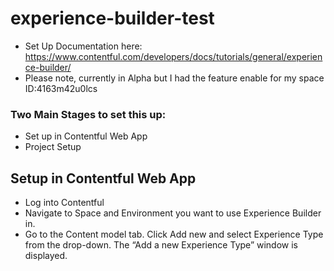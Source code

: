 # experience-builder-test
* Set Up Documentation here: https://www.contentful.com/developers/docs/tutorials/general/experience-builder/
* Please note, currently in Alpha but I had the feature enable for my space ID:4163m42u0lcs

### Two Main Stages to set this up:
* Set up in Contentful Web App
* Project Setup

## Setup in Contentful Web App
* Log into Contentful
* Navigate to Space and Environment you want to use Experience Builder in.
* Go to the Content model tab. Click Add new and select Experience Type from the drop-down. The “Add a new Experience Type” window is displayed.

